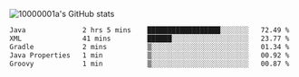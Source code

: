 ![10000001a's GitHub stats](https://github-readme-stats.vercel.app/api?username=10000001a&show_icons=true&theme=onedark&count_private=true)

<!-- [![Top Langs](https://github-readme-stats.vercel.app/api/top-langs/?username=10000001a&layout=compact&theme=onedark&langs_count=5)](https://github.com/anuraghazra/github-readme-stats) -->
<!--
**10000001a/10000001a** is a ✨ _special_ ✨ repository because its `README.md` (this file) appears on your GitHub profile.

Here are some ideas to get you started:

- 🔭 I’m currently working on ...
- 🌱 I’m currently learning ...
- 👯 I’m looking to collaborate on ...
- 🤔 I’m looking for help with ...
- 💬 Ask me about ...
- 📫 How to reach me: ...
- 😄 Pronouns: ...
- ⚡ Fun fact: ...
-->

<!--START_SECTION:waka-->

```txt
Java              2 hrs 5 mins    ██████████████████░░░░░░░   72.49 %
XML               41 mins         ██████░░░░░░░░░░░░░░░░░░░   23.77 %
Gradle            2 mins          ▒░░░░░░░░░░░░░░░░░░░░░░░░   01.34 %
Java Properties   1 min           ▒░░░░░░░░░░░░░░░░░░░░░░░░   00.92 %
Groovy            1 min           ▒░░░░░░░░░░░░░░░░░░░░░░░░   00.87 %
```

<!--END_SECTION:waka-->
